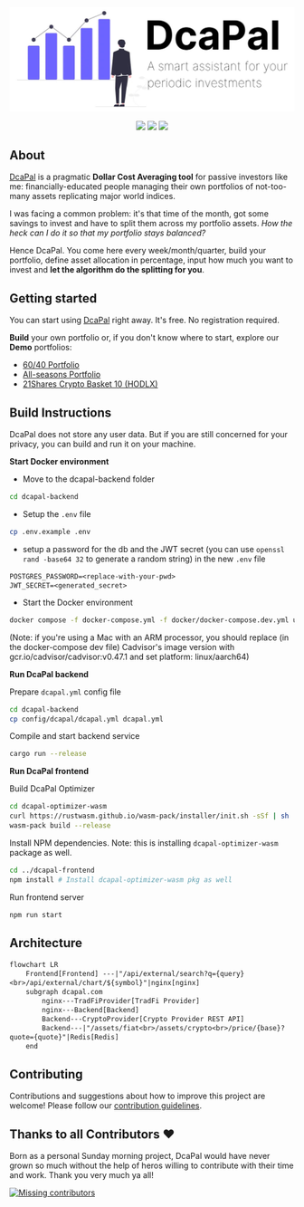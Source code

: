 <p align="center">
  <a href="https://dcapal.com"><img src="dcapal-frontend/images/dcapal-og-bg-white-focused.jpg" width="800" /></a>
</p>

<p align="center">
<a href="https://dcapal.com"><img src="https://img.shields.io/website?label=dcapal.com&url=https%3A%2F%2Fdcapal.com"/></a>
<a href="https://github.com/dcapal/dcapal/actions/workflows/build-test.yml"><img src="https://img.shields.io/github/actions/workflow/status/dcapal/dcapal/build-test.yml"/></a>
<a href="https://github.com/dcapal/dcapal/blob/master/LICENSE"><img src="https://img.shields.io/github/license/dcapal/dcapal"/></a>
</p>

## About

[DcaPal](https://dcapal.com) is a pragmatic **Dollar Cost Averaging tool** for passive investors like me:
financially-educated people managing their own portfolios of not-too-many assets replicating major world indices.

I was facing a common problem: it's that time of the month, got some savings to invest and have to split them across my
portfolio assets. *How the heck can I do it so that my portfolio stays balanced?*

Hence DcaPal. You come here every week/month/quarter, build your portfolio, define asset allocation in percentage, input
how much you want to invest and **let the algorithm do the splitting for you**.

## Getting started

You can start using [DcaPal](https://dcapal.com) right away. It's free. No registration required.

**Build** your own portfolio or, if you don't know where to start, explore our **Demo** portfolios:

- [60/40 Portfolio](https://dcapal.com/demo/60-40)
- [All-seasons Portfolio](https://dcapal.com/demo/all-seasons)
- [21Shares Crypto Basket 10 (HODLX)](https://dcapal.com/demo/hodlx)

## Build Instructions

DcaPal does not store any user data. But if you are still concerned for your privacy, you can build and run it on your
machine.

**Start Docker environment**

- Move to the dcapal-backend folder

```bash
cd dcapal-backend
```

- Setup the `.env` file

```bash
cp .env.example .env
```

- setup a password for the db and the JWT secret (you can use `openssl rand -base64 32` to generate a random string) in
  the new `.env` file

```dotenv
POSTGRES_PASSWORD=<replace-with-your-pwd>
JWT_SECRET=<generated_secret>
```

- Start the Docker environment

```bash
docker compose -f docker-compose.yml -f docker/docker-compose.dev.yml up -d
```

(Note: if you're using a Mac with an ARM processor, you should replace (in the docker-compose dev file) Cadvisor's image
version with gcr.io/cadvisor/cadvisor:v0.47.1 and set platform: linux/aarch64)

**Run DcaPal backend**

Prepare `dcapal.yml` config file

```bash
cd dcapal-backend
cp config/dcapal/dcapal.yml dcapal.yml
```

Compile and start backend service

```bash
cargo run --release
```

**Run DcaPal frontend**

Build DcaPal Optimizer

```bash
cd dcapal-optimizer-wasm
curl https://rustwasm.github.io/wasm-pack/installer/init.sh -sSf | sh
wasm-pack build --release
```

Install NPM dependencies. Note: this is installing `dcapal-optimizer-wasm` package as well.

```bash
cd ../dcapal-frontend
npm install # Install dcapal-optimizer-wasm pkg as well
```

Run frontend server

```bash
npm run start
```

## Architecture

```mermaid
flowchart LR
    Frontend[Frontend] ---|"/api/external/search?q={query}<br>/api/external/chart/${symbol}"|nginx[nginx]
    subgraph dcapal.com
        nginx---TradFiProvider[TradFi Provider]
        nginx---Backend[Backend]
        Backend---CryptoProvider[Crypto Provider REST API]
        Backend---|"/assets/fiat<br>/assets/crypto<br>/price/{base}?quote={quote}"|Redis[Redis]
    end
```

## Contributing

Contributions and suggestions about how to improve this project are welcome! Please follow
our [contribution guidelines](CONTRIBUTING.md).

## Thanks to all Contributors ❤️

Born as a personal Sunday morning project, DcaPal would have never grown so much without the help of heros willing to
contribute with their time and work. Thank you very much ya all!

<a href="https://github.com/dcapal/dcapal/graphs/contributors">
  <img src="https://contrib.rocks/image?repo=dcapal/dcapal"  alt="Missing contributors"/>
</a>
